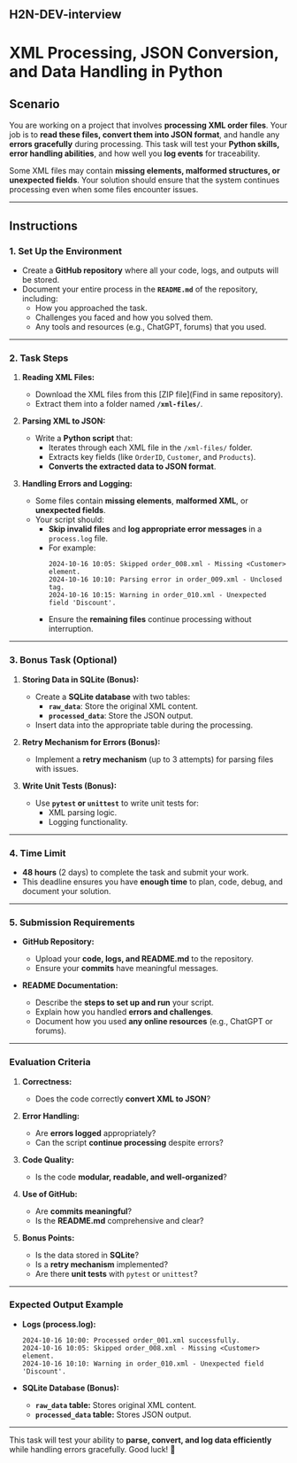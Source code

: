 ## H2N-DEV-interview


# XML Processing, JSON Conversion, and Data Handling in Python

## Scenario
You are working on a project that involves **processing XML order files**. Your job is to **read these files, convert them into JSON format**, and handle any **errors gracefully** during processing. This task will test your **Python skills, error handling abilities**, and how well you **log events** for traceability. 

Some XML files may contain **missing elements, malformed structures, or unexpected fields**. Your solution should ensure that the system continues processing even when some files encounter issues.

---

## Instructions

### 1. Set Up the Environment
- Create a **GitHub repository** where all your code, logs, and outputs will be stored.
- Document your entire process in the **`README.md`** of the repository, including:
  - How you approached the task.
  - Challenges you faced and how you solved them.
  - Any tools and resources (e.g., ChatGPT, forums) that you used.

---

### 2. Task Steps

1. **Reading XML Files:**
   - Download the XML files from this [ZIP file](Find in same repository).
   - Extract them into a folder named **`/xml-files/`**.

2. **Parsing XML to JSON:**
   - Write a **Python script** that:
     - Iterates through each XML file in the `/xml-files/` folder.
     - Extracts key fields (like `OrderID`, `Customer`, and `Products`).
     - **Converts the extracted data to JSON format**.

3. **Handling Errors and Logging:**
   - Some files contain **missing elements**, **malformed XML**, or **unexpected fields**.
   - Your script should:
     - **Skip invalid files** and **log appropriate error messages** in a `process.log` file. 
     - For example:
       ```
       2024-10-16 10:05: Skipped order_008.xml - Missing <Customer> element.
       2024-10-16 10:10: Parsing error in order_009.xml - Unclosed tag.
       2024-10-16 10:15: Warning in order_010.xml - Unexpected field 'Discount'.
       ```
     - Ensure the **remaining files** continue processing without interruption.

---

### 3. Bonus Task (Optional)

1. **Storing Data in SQLite (Bonus):**
   - Create a **SQLite database** with two tables:
     - **`raw_data`**: Store the original XML content.
     - **`processed_data`**: Store the JSON output.
   - Insert data into the appropriate table during the processing.

2. **Retry Mechanism for Errors (Bonus):**
   - Implement a **retry mechanism** (up to 3 attempts) for parsing files with issues.

3. **Write Unit Tests (Bonus):**
   - Use **`pytest` or `unittest`** to write unit tests for:
     - XML parsing logic.
     - Logging functionality.

---

### 4. Time Limit
- **48 hours** (2 days) to complete the task and submit your work.  
- This deadline ensures you have **enough time** to plan, code, debug, and document your solution.

---

### 5. Submission Requirements

- **GitHub Repository:**  
  - Upload your **code, logs, and README.md** to the repository.
  - Ensure your **commits** have meaningful messages.

- **README Documentation:**  
  - Describe the **steps to set up and run** your script.
  - Explain how you handled **errors and challenges**.
  - Document how you used **any online resources** (e.g., ChatGPT or forums).

---

### Evaluation Criteria

1. **Correctness:**
   - Does the code correctly **convert XML to JSON**?

2. **Error Handling:**
   - Are **errors logged** appropriately?
   - Can the script **continue processing** despite errors?

3. **Code Quality:**
   - Is the code **modular, readable, and well-organized**?

4. **Use of GitHub:**
   - Are **commits meaningful**?
   - Is the **README.md** comprehensive and clear?

5. **Bonus Points:**
   - Is the data stored in **SQLite**?
   - Is a **retry mechanism** implemented?
   - Are there **unit tests** with `pytest` or `unittest`?

---

### Expected Output Example

- **Logs (process.log):**
  ```
  2024-10-16 10:00: Processed order_001.xml successfully.
  2024-10-16 10:05: Skipped order_008.xml - Missing <Customer> element.
  2024-10-16 10:10: Warning in order_010.xml - Unexpected field 'Discount'.
  ```

- **SQLite Database (Bonus):**
  - **`raw_data` table:** Stores original XML content.
  - **`processed_data` table:** Stores JSON output.

---

This task will test your ability to **parse, convert, and log data efficiently** while handling errors gracefully. Good luck! 🎯
